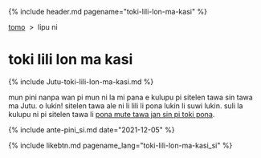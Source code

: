 {% include header.md pagename="toki-lili-lon-ma-kasi" %}



<span class="si">[tomo](https://joelthomastr.github.io/tokipona/README_si)&nbsp;&nbsp;>&nbsp;&nbsp;lipu ni</span>

# <span class="si">toki lili lon ma kasi</span>

{% include Jutu-toki-lili-lon-ma-kasi.md %}

<span class="si">mun pini nanpa wan pi mun ni la mi pana e kulupu pi sitelen tawa sin tawa ma Jutu. o lukin! sitelen tawa ale ni li lili li pona lukin li suwi lukin. suli la kulupu ni pi sitelen tawa li [pona mute tawa jan sin pi toki pona](https://joelthomastr.github.io/tokipona/toki-pi-kon-pona_si). </span>

{% include ante-pini_si.md date="2021-12-05" %}

{% include likebtn.md pagename_lang="toki-lili-lon-ma-kasi_si" %}
